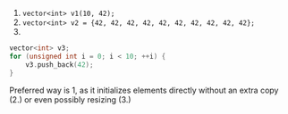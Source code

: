 1. `vector<int> v1(10, 42);`
2. `vector<int> v2 = {42, 42, 42, 42, 42, 42, 42, 42, 42, 42};`
3. 
```cpp
vector<int> v3;
for (unsigned int i = 0; i < 10; ++i) {
    v3.push_back(42);
}
```

Preferred way is 1, as it initializes elements directly without an extra copy (2.) or even possibly resizing (3.)

